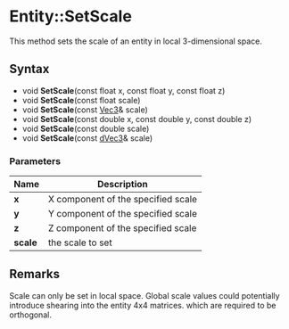 # Entity::SetScale
This method sets the scale of an entity in local 3-dimensional space.

## Syntax
* void **SetScale**(const float x, const float y, const float z)
* void **SetScale**(const float scale)
* void **SetScale**(const [Vec3](CPP_Vec3.md)& scale)
* void **SetScale**(const double x, const double y, const double z)
* void **SetScale**(const double scale)
* void **SetScale**(const [dVec3](CPP_dVec3.md)& scale)

### Parameters
| Name | Description |
| ------ | ------ |
| **x** | X component of the specified scale |
| **y** | Y component of the specified scale |
| **z** | Z component of the specified scale |
| **scale** | the scale to set |

## Remarks ##
Scale can only be set in local space. Global scale values could potentially introduce shearing into the entity 4x4 matrices. which are required to be orthogonal.
